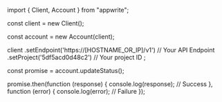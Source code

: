 import { Client, Account } from "appwrite";

const client = new Client();

const account = new Account(client);

client
    .setEndpoint('https://[HOSTNAME_OR_IP]/v1') // Your API Endpoint
    .setProject('5df5acd0d48c2') // Your project ID
;

const promise = account.updateStatus();

promise.then(function (response) {
    console.log(response); // Success
}, function (error) {
    console.log(error); // Failure
});